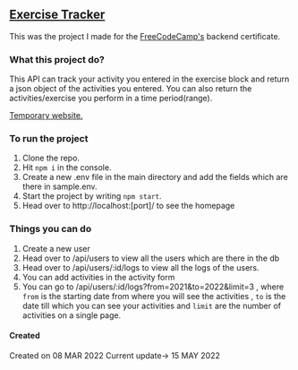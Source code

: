 ## [Exercise Tracker](https://www.freecodecamp.org/learn/apis-and-microservices/apis-and-microservices-projects/exercise-tracker)

This was the project I made for the [FreeCodeCamp's](https://www.freecodecamp.org) backend certificate.


### What this project do?
  This API can track your activity you entered in the exercise block and return a json object of the activities you entered.
  You can also return the activities/exercise you perform in a time period(range).
  
  [Temporary website.](https://Project-Exercise-Tracker.garvityadav07.repl.co) 

### To run the project 
  1) Clone the repo.
  2) Hit ```npm i``` in the console.
  3) Create a new .env file in the main directory and add the fields which are there in sample.env.
  4) Start the project by writing ```npm start```.
  5) Head over to http://localhost:[port]/ to see the homepage


### Things you can do
  1. Create a new user 
  2. Head over to /api/users to view all the users which are there in the db
  3. Head over to /api/users/:id/logs to view all the logs of the users.
  4. You can add activities in the activity form
  5. You can go to /api/users/:id/logs?from=2021&to=2022&limit=3 , where ```from``` is the starting date from where you will see the activities , ```to``` is the date till which you can see your activities and ```limit``` are the number of activities on a single page.


#### Created 
  Created on 08 MAR 2022
  Current update-> 15 MAY 2022